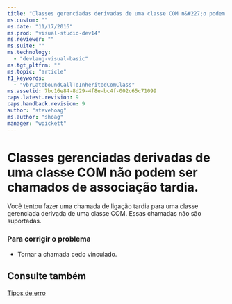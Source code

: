 ```yaml
---
title: "Classes gerenciadas derivadas de uma classe COM n&#227;o podem ser chamados de associa&#231;&#227;o tardia. | Microsoft Docs"
ms.custom: ""
ms.date: "11/17/2016"
ms.prod: "visual-studio-dev14"
ms.reviewer: ""
ms.suite: ""
ms.technology: 
  - "devlang-visual-basic"
ms.tgt_pltfrm: ""
ms.topic: "article"
f1_keywords: 
  - "vbrLateboundCallToInheritedComClass"
ms.assetid: 7bc16e84-8d29-4f8e-bc4f-002c65c71099
caps.latest.revision: 9
caps.handback.revision: 9
author: "stevehoag"
ms.author: "shoag"
manager: "wpickett"
---
```

# Classes gerenciadas derivadas de uma classe COM n&#227;o podem ser chamados de associa&#231;&#227;o tardia.
Você tentou fazer uma chamada de ligação tardia para uma classe gerenciada derivada de uma classe COM. Essas chamadas não são suportadas.  
  
### Para corrigir o problema  
  
-   Tornar a chamada cedo vinculado.  
  
## Consulte também  
 [Tipos de erro](../../visual-basic/programming-guide/language-features/error-types.md)